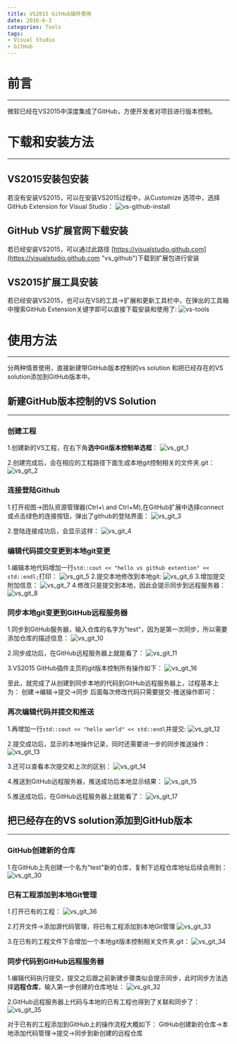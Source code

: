 ```yaml
---
title: VS2015 GitHub插件使用
date: 2016-6-3
categories: Tools
tags:
- Visual Studio
- GitHub
---
```


# 前言
---

微软已经在VS2015中深度集成了GitHub，方便开发者对项目进行版本控制。
<!--more-->

# 下载和安装方法
---

## VS2015安装包安装
若没有安装VS2015，可以在安装VS2015过程中，从Customize 选项中，选择 GitHub Extension for Visual Studio：
![vs-github-install](http://7xq8f9.com1.z0.glb.clouddn.com/pic%2Finstall-the-extension.png)

## GitHub VS扩展官网下载安装
若已经安装VS2015，可以通过此路径 [https://visualstudio.github.com](https://visualstudio.github.com "vs_github")下载到扩展包进行安装

## VS2015扩展工具安装
若已经安装VS2015，也可以在VS的工具->扩展和更新工具栏中，在弹出的工具箱中搜索GitHub Extension关键字即可以直接下载安装和使用了:
![vs-tools](http://7xq8f9.com1.z0.glb.clouddn.com/pic/vs_github_2.PNG)

# 使用方法
---

分两种情景使用，直接新建带GitHub版本控制的vs solution 和把已经存在的VS solution添加到GitHub版本中。

## 新建GitHub版本控制的VS Solution
---

### 创建工程
1.创建新的VS工程，在右下角**选中Git版本控制单选框**：
![vs_git_1](http://7xq8f9.com1.z0.glb.clouddn.com/pic%2Fvs_git_1.PNG)

2.创建完成后，会在相应的工程路径下面生成本地git控制相关的文件夹.git：
![vs_git_2](http://7xq8f9.com1.z0.glb.clouddn.com/pic%2Fvs_git_2.PNG)

### 连接登陆Github
1.打开视图->团队资源管理器(Ctrl+\ and Ctrl+M),在GitHub扩展中选择connect或点击绿色的连接按钮，弹出了github的登陆界面：
![vs_git_3](http://7xq8f9.com1.z0.glb.clouddn.com/pic%2Fvs_git_3.PNG)

2.登陆连接成功后，会显示这样：
![vs_git_4](http://7xq8f9.com1.z0.glb.clouddn.com/pic%2Fvs_git_4.PNG)

### 编辑代码提交变更到本地git变更
1.编辑本地代码增加一行`std::cout << "hello vs github extention" << std::endl;`打印：
![vs_git_5](http://7xq8f9.com1.z0.glb.clouddn.com/pic%2Fvs_git_5.PNG)
2.提交本地修改到本地git:
![vs_git_6](http://7xq8f9.com1.z0.glb.clouddn.com/pic%2Fvs_git_6.PNG)
3.增加提交附加信息：
![vs_git_7](http://7xq8f9.com1.z0.glb.clouddn.com/pic%2Fvs_git_7.PNG)
4.修改只是提交到本地，因此会提示同步到远程服务器：
![vs_git_8](http://7xq8f9.com1.z0.glb.clouddn.com/pic%2Fvs_git_8.PNG)

### 同步本地git变更到GitHub远程服务器
1.同步到GitHub服务器，输入仓库的名字为"test"，因为是第一次同步，所以需要添加仓库的描述信息：
![vs_git_10](http://7xq8f9.com1.z0.glb.clouddn.com/pic%2Fvs_git_10.PNG)

2.同步成功后，在GitHub远程服务器上就能看了：
![vs_git_11](http://7xq8f9.com1.z0.glb.clouddn.com/pic%2Fvs_git_11.PNG)

3.VS2015 GitHub插件主页的git版本控制所有操作如下：
![vs_git_16](http://7xq8f9.com1.z0.glb.clouddn.com/pic%2Fvs_git_16.PNG)

至此，就完成了从创建到同步本地的代码到GitHub远程服务器上，过程基本上为：
创建->编辑->提交->同步
后面每次修改代码只需要提交-推送操作即可：

### 再次编辑代码并提交和推送
1.再增加一行`std::cout << "hello world" << std::endl`并提交:
![vs_git_12](http://7xq8f9.com1.z0.glb.clouddn.com/pic%2Fvs_git_12.PNG)

2.提交成功后，显示的本地操作记录，同时还需要进一步的同步推送操作：
![vs_git_13](http://7xq8f9.com1.z0.glb.clouddn.com/pic%2Fvs_git_13.PNG)

3.还可以查看本次提交和上次的区别：
![vs_git_14](http://7xq8f9.com1.z0.glb.clouddn.com/pic%2Fvs_git_14.PNG)

4.推送到GitHub远程服务器，推送成功后本地显示结果：
![vs_git_15](http://7xq8f9.com1.z0.glb.clouddn.com/pic%2Fvs_git_15.PNG)

5.推送成功后，在GitHub远程服务器上就能看了：
![vs_git_17](http://7xq8f9.com1.z0.glb.clouddn.com/pic%2Fvs_git_17.PNG)

## 把已经存在的VS solution添加到GitHub版本
---

### GitHub创建新的仓库
1.在GitHub上先创建一个名为"test"新的仓库，复制下远程仓库地址后续会用到：
![vs_git_30](http://7xq8f9.com1.z0.glb.clouddn.com/pic%2Fvs_git_30.PNG)

### 已有工程添加到本地Git管理
1.打开已有的工程：
![vs_git_36](http://7xq8f9.com1.z0.glb.clouddn.com/pic%2Fvs_git_36.PNG)

2.打开文件->添加源代码管理，将已有工程添加到本地Git管理
![vs_git_33](http://7xq8f9.com1.z0.glb.clouddn.com/pic%2Fvs_git_33.PNG)

3.在已有的工程文件下会增加一个本地git版本控制相关文件夹.git：
![vs_git_34](http://7xq8f9.com1.z0.glb.clouddn.com/pic%2Fvs_git_34.PNG)

### 同步代码到GitHub远程服务器
1.编辑代码执行提交，提交之后跟之前新建步骤类似会提示同步，此时同步方法选择**远程仓库**，输入第一步创建的仓库地址：
![vs_git_32](http://7xq8f9.com1.z0.glb.clouddn.com/pic%2Fvs_git_32.PNG)

2.GitHub远程服务器上代码与本地的已有工程也得到了关联和同步了：
![vs_git_35](http://7xq8f9.com1.z0.glb.clouddn.com/pic%2Fvs_git_35.PNG)

对于已有的工程添加到GitHub上的操作流程大概如下： 
GitHub创建新的仓库->本地添加代码管理->提交->同步到新创建的远程仓库











